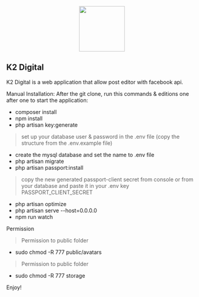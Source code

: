 <p align="center"><a href="https://web.facebook.com/k2digitalcambodia" target="_blank"><img src="https://scontent.fpnh2-2.fna.fbcdn.net/v/t1.6435-9/114757570_1195350050800627_7655988418641948680_n.png?_nc_cat=109&ccb=1-3&_nc_sid=09cbfe&_nc_eui2=AeGFntXCFlGyKdfX22IjvDR3GQN8H6-gijUZA3wfr6CKNWm8tC1gxYIOFubhbBs2n06tUyur7b3zqkM-DPQt725v&_nc_ohc=e6BI2K6YEI0AX_cc8aM&_nc_ht=scontent.fpnh2-2.fna&oh=d3607aed3d007a0f6f2ecad68a656f64&oe=612BBFA5" width="120"></a></p>


## K2 Digital

K2 Digital is a web application that allow post editor with facebook api.

Manual Installation:
After the git clone, run this commands & editions one after one to start the application:

 - composer install
 - npm install
 - php artisan key:generate
> set up your database user & password in the .env file (copy the structure from the .env.example file)
 - create the mysql database and set the name to .env file
 - php artisan migrate
 - php artisan passport:install
> copy the new generated passport-client secret from console or from your database and paste it in your .env key PASSPORT_CLIENT_SECRET
 - php artisan optimize
 - php artisan serve --host=0.0.0.0
 - npm run watch

Permission
> Permission to public folder
 - sudo chmod -R 777 public/avatars

> Permission to public folder
 - sudo chmod -R 777 storage

Enjoy!

